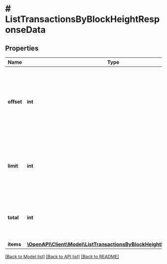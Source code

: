 # # ListTransactionsByBlockHeightResponseData

## Properties

Name | Type | Description | Notes
------------ | ------------- | ------------- | -------------
**offset** | **int** | The starting index of the response items, i.e. where the response should start listing the returned items. |
**limit** | **int** | Defines how many items should be returned in the response per page basis. |
**total** | **int** | Defines the total number of items returned in the response. |
**items** | [**\OpenAPI\Client\Model\ListTransactionsByBlockHeightResponseItem[]**](ListTransactionsByBlockHeightResponseItem.md) |  |

[[Back to Model list]](../../README.md#models) [[Back to API list]](../../README.md#endpoints) [[Back to README]](../../README.md)
